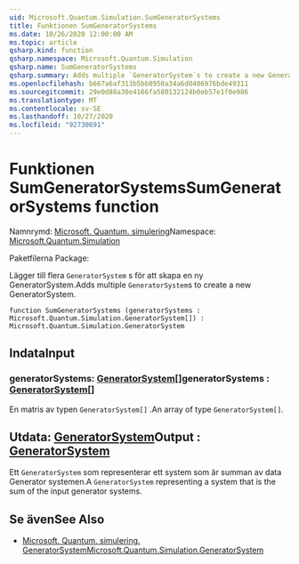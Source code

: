 ```yaml
---
uid: Microsoft.Quantum.Simulation.SumGeneratorSystems
title: Funktionen SumGeneratorSystems
ms.date: 10/26/2020 12:00:00 AM
ms.topic: article
qsharp.kind: function
qsharp.namespace: Microsoft.Quantum.Simulation
qsharp.name: SumGeneratorSystems
qsharp.summary: Adds multiple `GeneratorSystem`s to create a new GeneratorSystem.
ms.openlocfilehash: b667a6af313b5bb8950a34a6d0406976bde49311
ms.sourcegitcommit: 29e0d88a30e4166fa580132124b0eb57e1f0e986
ms.translationtype: MT
ms.contentlocale: sv-SE
ms.lasthandoff: 10/27/2020
ms.locfileid: "92730691"
---
```

# <a name="sumgeneratorsystems-function"></a><span data-ttu-id="9dd08-102">Funktionen SumGeneratorSystems</span><span class="sxs-lookup"><span data-stu-id="9dd08-102">SumGeneratorSystems function</span></span>

<span data-ttu-id="9dd08-103">Namnrymd: [Microsoft. Quantum. simulering](xref:Microsoft.Quantum.Simulation)</span><span class="sxs-lookup"><span data-stu-id="9dd08-103">Namespace: [Microsoft.Quantum.Simulation](xref:Microsoft.Quantum.Simulation)</span></span>

<span data-ttu-id="9dd08-104">Paketfilerna [](https://nuget.org/packages/)</span><span class="sxs-lookup"><span data-stu-id="9dd08-104">Package: [](https://nuget.org/packages/)</span></span>


<span data-ttu-id="9dd08-105">Lägger till flera `GeneratorSystem` s för att skapa en ny GeneratorSystem.</span><span class="sxs-lookup"><span data-stu-id="9dd08-105">Adds multiple `GeneratorSystem`s to create a new GeneratorSystem.</span></span>

```qsharp
function SumGeneratorSystems (generatorSystems : Microsoft.Quantum.Simulation.GeneratorSystem[]) : Microsoft.Quantum.Simulation.GeneratorSystem
```


## <a name="input"></a><span data-ttu-id="9dd08-106">Indata</span><span class="sxs-lookup"><span data-stu-id="9dd08-106">Input</span></span>

### <a name="generatorsystems--generatorsystem"></a><span data-ttu-id="9dd08-107">generatorSystems: [GeneratorSystem](xref:Microsoft.Quantum.Simulation.GeneratorSystem)[]</span><span class="sxs-lookup"><span data-stu-id="9dd08-107">generatorSystems : [GeneratorSystem](xref:Microsoft.Quantum.Simulation.GeneratorSystem)[]</span></span>

<span data-ttu-id="9dd08-108">En matris av typen `GeneratorSystem[]` .</span><span class="sxs-lookup"><span data-stu-id="9dd08-108">An array of type `GeneratorSystem[]`.</span></span>



## <a name="output--generatorsystem"></a><span data-ttu-id="9dd08-109">Utdata: [GeneratorSystem](xref:Microsoft.Quantum.Simulation.GeneratorSystem)</span><span class="sxs-lookup"><span data-stu-id="9dd08-109">Output : [GeneratorSystem](xref:Microsoft.Quantum.Simulation.GeneratorSystem)</span></span>

<span data-ttu-id="9dd08-110">Ett `GeneratorSystem` som representerar ett system som är summan av data Generator systemen.</span><span class="sxs-lookup"><span data-stu-id="9dd08-110">A `GeneratorSystem` representing a system that is the sum of the input generator systems.</span></span>

## <a name="see-also"></a><span data-ttu-id="9dd08-111">Se även</span><span class="sxs-lookup"><span data-stu-id="9dd08-111">See Also</span></span>

- [<span data-ttu-id="9dd08-112">Microsoft. Quantum. simulering. GeneratorSystem</span><span class="sxs-lookup"><span data-stu-id="9dd08-112">Microsoft.Quantum.Simulation.GeneratorSystem</span></span>](xref:Microsoft.Quantum.Simulation.GeneratorSystem)